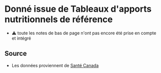 # Donné issue de Tableaux d'apports nutritionnels de référence

* ⚠️ toute les notes de bas de page n'ont pas encore été prise en compte et intégré

## Source

* Les données proviennent de [Santé Canada](https://www.canada.ca/fr/sante-canada/services/aliments-nutrition/saine-alimentation/apports-nutritionnels-reference/tableaux.html)
